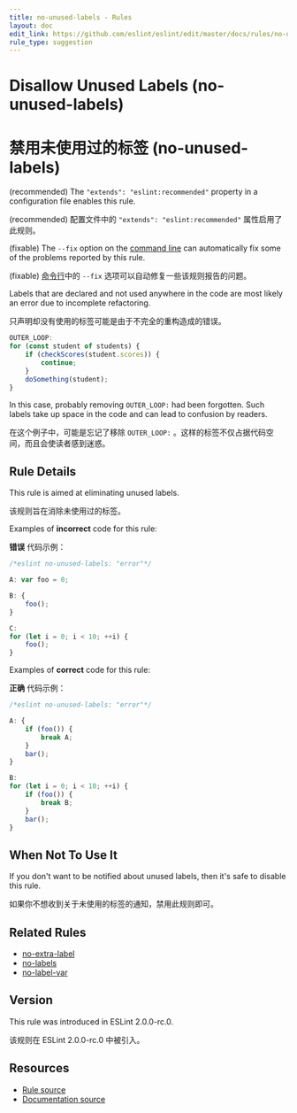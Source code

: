 ```yaml
---
title: no-unused-labels - Rules
layout: doc
edit_link: https://github.com/eslint/eslint/edit/master/docs/rules/no-unused-labels.md
rule_type: suggestion
---
```

<!-- Note: No pull requests accepted for this file. See README.md in the root directory for details. -->

# Disallow Unused Labels (no-unused-labels)

# 禁用未使用过的标签 (no-unused-labels)

(recommended) The `"extends": "eslint:recommended"` property in a configuration file enables this rule.

(recommended) 配置文件中的 `"extends": "eslint:recommended"` 属性启用了此规则。

(fixable) The `--fix` option on the [command line](../user-guide/command-line-interface#fixing-problems) can automatically fix some of the problems reported by this rule.

(fixable) [命令行](../user-guide/command-line-interface#fixing-problems)中的 `--fix` 选项可以自动修复一些该规则报告的问题。

Labels that are declared and not used anywhere in the code are most likely an error due to incomplete refactoring.

只声明却没有使用的标签可能是由于不完全的重构造成的错误。

```js
OUTER_LOOP:
for (const student of students) {
    if (checkScores(student.scores)) {
        continue;
    }
    doSomething(student);
}
```

In this case, probably removing `OUTER_LOOP:` had been forgotten.
Such labels take up space in the code and can lead to confusion by readers.

在这个例子中，可能是忘记了移除 `OUTER_LOOP:` 。这样的标签不仅占据代码空间，而且会使读者感到迷惑。

## Rule Details

This rule is aimed at eliminating unused labels.

该规则旨在消除未使用过的标签。

Examples of **incorrect** code for this rule:

**错误** 代码示例：

```js
/*eslint no-unused-labels: "error"*/

A: var foo = 0;

B: {
    foo();
}

C:
for (let i = 0; i < 10; ++i) {
    foo();
}
```

Examples of **correct** code for this rule:

**正确** 代码示例：

```js
/*eslint no-unused-labels: "error"*/

A: {
    if (foo()) {
        break A;
    }
    bar();
}

B:
for (let i = 0; i < 10; ++i) {
    if (foo()) {
        break B;
    }
    bar();
}
```

## When Not To Use It

If you don't want to be notified about unused labels, then it's safe to disable this rule.

如果你不想收到关于未使用的标签的通知，禁用此规则即可。

## Related Rules

* [no-extra-label](./no-extra-label)
* [no-labels](./no-labels)
* [no-label-var](./no-label-var)

## Version

This rule was introduced in ESLint 2.0.0-rc.0.

该规则在 ESLint 2.0.0-rc.0 中被引入。

## Resources

* [Rule source](https://github.com/eslint/eslint/tree/master/lib/rules/no-unused-labels.js)
* [Documentation source](https://github.com/eslint/eslint/tree/master/docs/rules/no-unused-labels.md)
